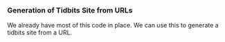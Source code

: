 ### Generation of Tidbits Site from URLs
We already have most of this code in place. We can use this to generate a tidbits site from a URL.
